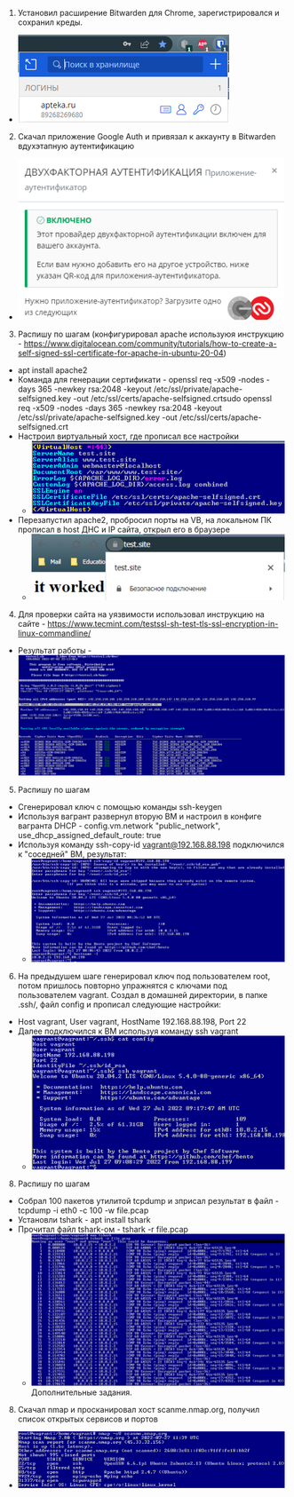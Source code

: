 1. Установил расширение Bitwarden для Chrome, зарегистрировался и сохранил креды.
* ![Task-1](https://github.com/Atlipoka/devops_netology/blob/main/ComputerNetwork/InfoSec/IS-task1.png)
2. Скачал приложение Google Auth и привязал к аккаунту в Bitwarden вдухэтапную аутентификацию
* ![Task-2](https://github.com/Atlipoka/devops_netology/blob/main/ComputerNetwork/InfoSec/IS-task2.png)
3. Распишу по шагам (конфигурировал apache используюя инструкцию - https://www.digitalocean.com/community/tutorials/how-to-create-a-self-signed-ssl-certificate-for-apache-in-ubuntu-20-04)
* apt install apache2
* Команда для генерации сертификати - openssl req -x509 -nodes -days 365 -newkey rsa:2048 -keyout /etc/ssl/private/apache-selfsigned.key -out /etc/ssl/certs/apache-selfsigned.crtsudo openssl req -x509 -nodes -days 365 -newkey rsa:2048 -keyout /etc/ssl/private/apache-selfsigned.key -out /etc/ssl/certs/apache-selfsigned.crt
* Настроил виртуальный хост, где прописал все настройки
  * ![Task-3](https://github.com/Atlipoka/devops_netology/blob/main/ComputerNetwork/InfoSec/IS-task3.png)
* Перезапустил apache2, пробросил порты на VB, на локальном ПК прописал в host ДНС и IP сайта, открыл его в браузере
  * ![Task-3](https://github.com/Atlipoka/devops_netology/blob/main/ComputerNetwork/InfoSec/IS-task3-2.png)
4. Для проверки сайта на уязвимости использовал инструкцию на сайте - https://www.tecmint.com/testssl-sh-test-tls-ssl-encryption-in-linux-commandline/
* Результат работы - ![Task-4](https://github.com/Atlipoka/devops_netology/blob/main/ComputerNetwork/InfoSec/IS-task4.png)
5. Распишу по шагам
* Сгенерировал ключ с помощью команды ssh-keygen
* Используя вагрант развернул вторую ВМ и настроил в конфиге вагранта DHCP - config.vm.network "public_network", use_dhcp_assigned_default_route: true
* Используя команду ssh-copy-id vagrant@192.168.88.198 подключился к "соседней" ВМ, результат:
  * ![Task-5](https://github.com/Atlipoka/devops_netology/blob/main/ComputerNetwork/InfoSec/IS-task5.png)
6. На предыдушем шаге генерировал ключ под пользователем root, потом пришлось повторно упражнятся с ключами под пользователем vagrant. Создал в домашней директории, в папке .ssh/, файл config и прописал следующие настройки:
* Host vagrant, User vagrant, HostName 192.168.88.198, Port 22
* Далее подключился к ВМ используя команду ssh vagrant
  * ![Task-6](https://github.com/Atlipoka/devops_netology/blob/main/ComputerNetwork/InfoSec/IS-task6.png)
8. Распишу по шагам
* Собрал 100 пакетов утилитой tcpdump и зприсал результат в файл - tcpdump -i eth0 -c 100 -w file.pcap
* Установли tshark -  apt install tshark
* Прочитал файл tshark-ом - tshark -r file.pcap
  * ![Task-7](https://github.com/Atlipoka/devops_netology/blob/main/ComputerNetwork/InfoSec/IS-task7.png)
Дополнительные задания.

8. Скачал nmap и просканировал хост scanme.nmap.org, получил список открытых сервисов и портов
* ![Task-8](https://github.com/Atlipoka/devops_netology/blob/main/ComputerNetwork/InfoSec/IS-task8.png)

